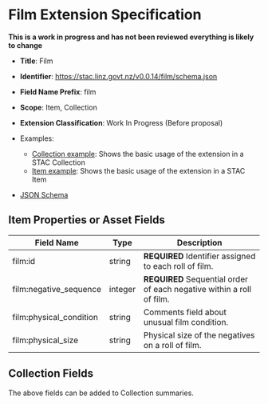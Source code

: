 # Film Extension Specification

**This is a work in progress and has not been reviewed everything is likely to change**

- **Title**: Film
- **Identifier**:
  <https://stac.linz.govt.nz/v0.0.14/film/schema.json>
- **Field Name Prefix**: film
- **Scope**: Item, Collection
- **Extension Classification**: Work In Progress (Before proposal)

- Examples:
  - [Collection example](https://stac.linz.govt.nz/v0.0.14/film/examples/collection.json): Shows the basic usage of the
    extension in a STAC Collection
  - [Item example](https://stac.linz.govt.nz/v0.0.14/film/examples/item.json): Shows the basic usage of the extension
    in a STAC Item
- [JSON Schema](https://stac.linz.govt.nz/v0.0.14/film/schema.json)

## Item Properties or Asset Fields

| Field Name              | Type    | Description                                                           |
| ----------------------- | ------- | --------------------------------------------------------------------- |
| film:id                 | string  | **REQUIRED** Identifier assigned to each roll of film.                |
| film:negative_sequence  | integer | **REQUIRED** Sequential order of each negative within a roll of film. |
| film:physical_condition | string  | Comments field about unusual film condition.                          |
| film:physical_size      | string  | Physical size of the negatives on a roll of film.                     |

## Collection Fields

The above fields can be added to Collection summaries.
